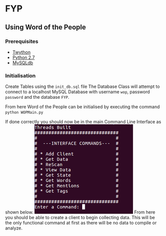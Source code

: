 # FYP

## Using Word of the People

### Prerequisites
* [Twython](https://github.com/ryanmcgrath/twython)
* [Python 2.7](https://docs.python.org/2/)
* [MySQLdb](http://mysql-python.sourceforge.net/MySQLdb.html)

### Initialisation

Create Tables using the `init_db.sql` file
The Database Class will attempt to connect to a localhost MySQL Database with username `wop`, password `password` and the database `FYP`.

From here Word of the People can be initialised by executing the command `python WOPMain.py`

If done correctly you should now be in the main Command Line Interface as shown below.
![Command Line Display](images/cli.png)
From here you should be able to create a client to begin collecting data. This will be the only functional command at first as there will be no data to compile or analyze.